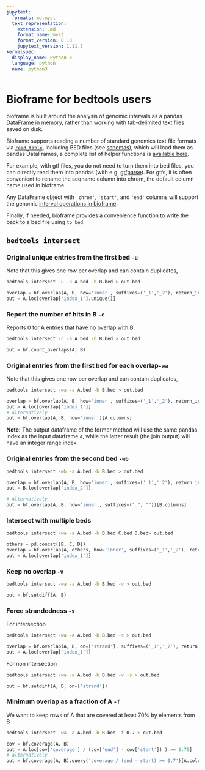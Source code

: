 ```yaml
---
jupytext:
  formats: md:myst
  text_representation:
    extension: .md
    format_name: myst
    format_version: 0.13
    jupytext_version: 1.11.3
kernelspec:
  display_name: Python 3
  language: python
  name: python3
---
```


# Bioframe for bedtools users


bioframe is built around the analysis of genomic intervals as a pandas [DataFrame](https://pandas.pydata.org/docs/reference/api/pandas.DataFrame.html) in memory, rather than working with tab-delimited text files saved on disk.

Bioframe supports reading a number of standard genomics text file formats via [`read_table`](https://bioframe.readthedocs.io/en/latest/api-fileops.html#bioframe.io.fileops.read_table), including BED files (see [schemas](https://github.com/open2c/bioframe/blob/main/bioframe/io/schemas.py)), which will load them as pandas DataFrames, a complete list of helper functions is [available here](API_fileops).

For example, with gtf files, you do not need to turn them into bed files, you can directly read them into pandas (with e.g. [gtfparse](https://github.com/openvax/gtfparse/tree/master)).
For gtfs, it is often convenient to rename the seqname column into chrom, the default column name used in bioframe.

Any DataFrame object with `'chrom'`, `'start'`, and `'end'` columns will support the genomic [interval operations in bioframe](API_ops).

Finally, if needed, bioframe provides a convenience function to write the back to a bed file using `to_bed`.


## `bedtools intersect`

### Original unique entries from the first bed `-u`

Note that this gives one row per overlap and can contain duplicates,

```sh
bedtools intersect -u -a A.bed -b B.bed > out.bed
```

```py
overlap = bf.overlap(A, B, how='inner', suffixes=('_1','_2'), return_index=True)
out = A.loc[overlap['index_1'].unique()]
```

### Report the number of hits in B `-c`

Reports 0 for A entries that have no overlap with B.

```sh
bedtools intersect -c -a A.bed -b B.bed > out.bed
```

```py
out = bf.count_overlaps(A, B)
```

### Original entries from the first bed for each overlap`-wa`

Note that this gives one row per overlap and can contain duplicates,

```sh
bedtools intersect -wa -a A.bed -b B.bed > out.bed
```

```py
overlap = bf.overlap(A, B, how='inner', suffixes=('_1','_2'), return_index=True)
out = A.loc[overlap['index_1']]
# Alternatively
out = bf.overlap(A, B, how='inner')[A.columns]
```
**Note:** The output dataframe of the former method will use the same pandas index as the input dataframe `A`, while the latter result (the join output) will have an integer range index.
### Original entries from the second bed `-wb`

```sh
bedtools intersect -wb -a A.bed -b B.bed > out.bed
```

```py
overlap = bf.overlap(A, B, how='inner', suffixes=('_1','_2'), return_index=True)
out = B.loc[overlap['index_2']]

# Alternatively
out = bf.overlap(A, B, how='inner', suffixes=("_", ""))[B.columns]
```

### Intersect with multiple beds

```sh
bedtools intersect -wa -a A.bed -b B.bed C.bed D.bed> out.bed
```

```py
others = pd.concat([B, C, D])
overlap = bf.overlap(A, others, how='inner', suffixes=('_1','_2'), return_index=True)
out = A.loc[overlap['index_1']]
```

### Keep no overlap `-v`

```sh
bedtools intersect -wa -a A.bed -b B.bed -v > out.bed
```

```py
out = bf.setdiff(A, B)
```

### Force strandedness `-s`

For intersection

```sh
bedtools intersect -wa -a A.bed -b B.bed -s > out.bed
```

```py
overlap = bf.overlap(A, B, on=['strand'], suffixes=('_1','_2'), return_index=True, how='inner')
out = A.loc[overlap['index_1']]
```

For non intersection

```sh
bedtools intersect -wa -a A.bed -b B.bed -v -s > out.bed
```

```py
out = bf.setdiff(A, B, on=['strand'])
```

### Minimum overlap as a fraction of A `-f`

We want to keep rows of A that are covered at least 70% by elements from B

```sh
bedtools intersect -wa -a A.bed -b B.bed -f 0.7 > out.bed
```

```py
cov = bf.coverage(A, B)
out = A.loc[cov['coverage'] / (cov['end'] - cov['start']) ) >= 0.70]
# alternatively
out = bf.coverage(A, B).query('coverage / (end - start) >= 0.7')[A.columns]
```
